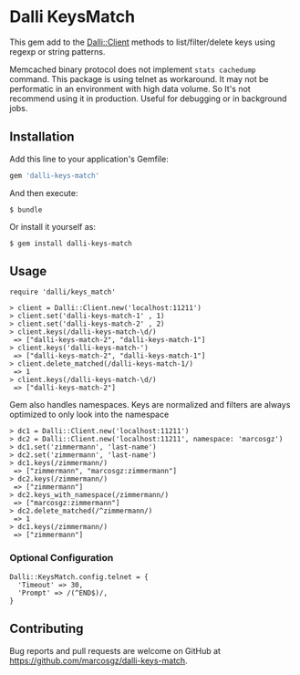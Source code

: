 # Dalli KeysMatch

This gem add to the [Dalli::Client](https://github.com/petergoldstein/dalli) methods to list/filter/delete keys using regexp or string patterns.

Memcached binary protocol does not implement `stats cachedump` command. This package is using telnet as workaround. It may not be performatic in an environment with high data volume. So It's not recommend using it in production. Useful for debugging or in background jobs.

## Installation

Add this line to your application's Gemfile:

```ruby
gem 'dalli-keys-match'
```

And then execute:

    $ bundle

Or install it yourself as:

    $ gem install dalli-keys-match

## Usage
```
require 'dalli/keys_match'

> client = Dalli::Client.new('localhost:11211')
> client.set('dalli-keys-match-1' , 1)
> client.set('dalli-keys-match-2' , 2)
> client.keys(/dalli-keys-match-\d/)
 => ["dalli-keys-match-2", "dalli-keys-match-1"]
> client.keys('dalli-keys-match-')
 => ["dalli-keys-match-2", "dalli-keys-match-1"]
> client.delete_matched(/dalli-keys-match-1/)
 => 1
> client.keys(/dalli-keys-match-\d/)
 => ["dalli-keys-match-2"]
```

Gem also handles namespaces. Keys are normalized and filters are always optimized to only look into the namespace
```
> dc1 = Dalli::Client.new('localhost:11211')
> dc2 = Dalli::Client.new('localhost:11211', namespace: 'marcosgz')
> dc1.set('zimmermann', 'last-name')
> dc2.set('zimmermann', 'last-name')
> dc1.keys(/zimmermann/)
 => ["zimmermann", "marcosgz:zimmermann"]
> dc2.keys(/zimmermann/)
 => ["zimmermann"]
> dc2.keys_with_namespace(/zimmermann/)
 => ["marcosgz:zimmermann"]
> dc2.delete_matched(/^zimmermann/)
 => 1
> dc1.keys(/zimmermann/)
 => ["zimmermann"]
```


### Optional Configuration
```
Dalli::KeysMatch.config.telnet = {
  'Timeout' => 30,
  'Prompt' => /(^END$)/,
}
```

## Contributing

Bug reports and pull requests are welcome on GitHub at https://github.com/marcosgz/dalli-keys-match.
